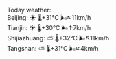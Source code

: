 Today weather:  
Beijing: ☀️   🌡️+31°C 🌬️↖11km/h  
Tianjin: ☀️   🌡️+30°C 🌬️↑7km/h  
Shijiazhuang: ⛅️  🌡️+32°C 🌬️↖11km/h  
Tangshan: ⛅️  🌡️+31°C 🌬️↙4km/h  
